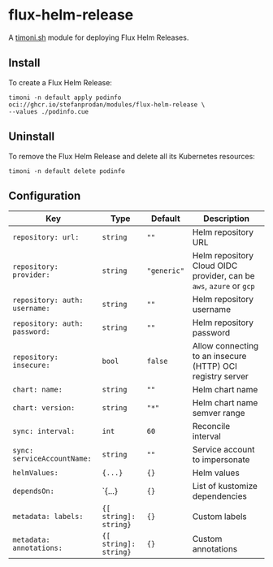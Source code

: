 # flux-helm-release

A [timoni.sh](http://timoni.sh) module for deploying Flux Helm Releases.

## Install

To create a Flux Helm Release:

```shell
timoni -n default apply podinfo oci://ghcr.io/stefanprodan/modules/flux-helm-release \
--values ./podinfo.cue
```

## Uninstall

To remove the Flux Helm Release and delete all its Kubernetes resources:

```shell
timoni -n default delete podinfo
```

## Configuration

| Key                           | Type                  | Default     | Description                                                         |
|-------------------------------|-----------------------|-------------|---------------------------------------------------------------------|
| `repository: url:`            | `string`              | `""`        | Helm repository URL                                                 |
| `repository: provider:`       | `string`              | `"generic"` | Helm repository Cloud OIDC provider, can be `aws`, `azure` or `gcp` |
| `repository: auth: username:` | `string`              | `""`        | Helm repository username                                            |
| `repository: auth: password:` | `string`              | `""`        | Helm repository password                                            |
| `repository: insecure:`       | `bool`                | `false`     | Allow connecting to an insecure (HTTP) OCI registry server          |
| `chart: name:`                | `string`              | `""`        | Helm chart name                                                     |
| `chart: version:`             | `string`              | `"*"`       | Helm chart name semver range                                        |
| `sync: interval:`             | `int`                 | `60`        | Reconcile interval                                                  |
| `sync: serviceAccountName:`   | `string`              | `""`        | Service account to impersonate                                      |
| `helmValues:`                 | `{...}`               | `{}`        | Helm values                                                         |
| `dependsOn:`                  | `{...}                | `{}`        | List of kustomize dependencies                                      |
| `metadata: labels:`           | `{[ string]: string}` | `{}`        | Custom labels                                                       |
| `metadata: annotations:`      | `{[ string]: string}` | `{}`        | Custom annotations                                                  |
